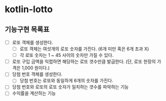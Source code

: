 # kotlin-lotto

## 기능구현 목록표 

- [ ] 로또 객체를 생성한다. 
  - [ ] 로또 객체는 여섯개의 로또 숫자를 가진다. (6개 미만 혹은 6개 초과 X)
  - [ ] 각 로또 숫자는 1 ~ 45 사이의 숫자만 가질 수 있다. 
- [ ] 로또 구입 금액을 익렵하면 해당하는 로또 갯수만큼 발급한다. (단, 로또 한장의 가격은 1,000 원이다.)
- [ ] 당첨 번호 객체를 생성한다.
  - [ ] 당첨 번호는 로또와 동일하게 6개의 숫자를 가진다.
- [ ] 당첨 번호와 로또의 로또 숫자가 일치하는 갯수를 파악하는 기능 
- [ ] 수익률을 계산하는 기능 
